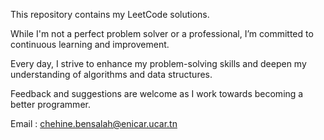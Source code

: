 This repository contains my LeetCode solutions. 

While I'm not a perfect problem solver or a professional, I’m committed to continuous learning and improvement. 

Every day, I strive to enhance my problem-solving skills and deepen my understanding of algorithms and data structures. 

Feedback and suggestions are welcome as I work towards becoming a better programmer.

Email : chehine.bensalah@enicar.ucar.tn
